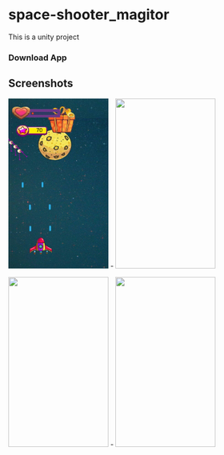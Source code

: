 # space-shooter_magitor
This is a unity project

### Download App

## Screenshots
<img src="screenshot/1.jpg" width="200" height="340"> - <img src="assets/2.jpeg" width="200" height="340">

<img src="screenshot/3.jpg" width="200" height="340"> - <img src="assets/4.jpeg" width="200" height="340">
